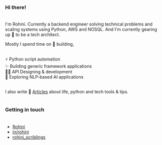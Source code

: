### Hi there! <br><br> 

I'm Rohini. Currently a backend engineer solving technical problems and scaling systems using Python, AWS and NOSQL. And I'm currently gearing up 🌱 to be a tech architect.<br>

Mostly I spend time on 🚀 building, <br><br>

⚡ Python script automation<br>
 ✨ Building  generic framework applications<br>
✍🏻 API  Designing  &  development <br>
🔭 Exploring  NLP-based  AI  applications<br><br>

I also write 📝 <a href="https://medium.com/@rohitrip50" target="_blank">Articles</a> 
about life, python and tech tools & tips.<br><br>

### Getting in touch <br><br>

- [Rohini](https://x.com/thespdev_rohi/)<br>
- [in/rohini](https://www.linkedin.com/in/rohini-ayyappan-7393469a/)<br>
- [rohini_scriblings](https://medium.com/@rohitrip50)<br>
  

<!--
**arohini/arohini** is a ✨ _special_ ✨ repository because its `README.md` (this file) appears on your GitHub profile.

Here are some ideas to get you started:

- 🔭 I’m currently working on Python, AWS and NOSQL 
- 🌱 I’m currently learning ...
- 👯 I’m looking to collaborate on ...
- 🤔 I’m looking for help with ...
- 💬 Ask me about ...
- 📫 How to reach me: ...
- 😄 Pronouns: ...
- ⚡ Fun fact: ...
-->
